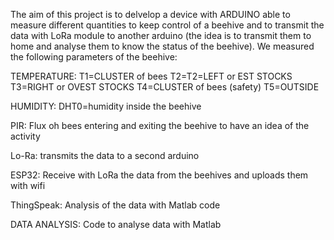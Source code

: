 The aim of this project is to delvelop a device with ARDUINO able to measure different quantities to keep control of a beehive and to transmit the data 
with LoRa module to another arduino (the idea is to transmit them to home and analyse them to know the status of the beehive).
We measured the following parameters of the beehive:

TEMPERATURE:
T1=CLUSTER of bees
T2=T2=LEFT or EST STOCKS
T3=RIGHT or OVEST STOCKS
T4=CLUSTER of bees (safety)
T5=OUTSIDE

HUMIDITY:
DHT0=humidity inside the beehive

PIR:
Flux oh bees entering and exiting the beehive to have an idea of the activity

Lo-Ra:
transmits the data to a second arduino

ESP32:
Receive with LoRa the data from the beehives and uploads them with wifi

ThingSpeak:
Analysis of the data with Matlab code

DATA ANALYSIS:
Code to analyse data with Matlab
